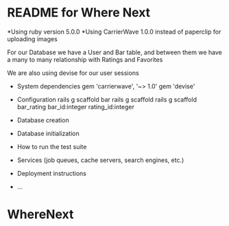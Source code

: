 # README for Where Next


*Using ruby version 5.0.0
*Using CarrierWave 1.0.0 instead of paperclip for uploading images

For our Database we have a User and Bar table, and between them 
we have a many to many relationship with Ratings and Favorites

We are also using devise for our user sessions

* System dependencies
gem 'carrierwave', '~> 1.0'
gem 'devise'

* Configuration
    rails g scaffold bar 
    rails g scaffold 
    rails g scaffold bar_rating bar_id:integer rating_id:integer
* Database creation

* Database initialization

* How to run the test suite

* Services (job queues, cache servers, search engines, etc.)

* Deployment instructions

* ...
# WhereNext
